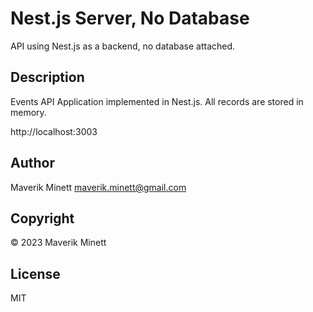 # Nest.js Server, No Database

API using Nest.js as a backend, no database attached.

## Description

Events API Application implemented in Nest.js. All records are stored in memory.

http://localhost:3003


## Author

Maverik Minett  maverik.minett@gmail.com

## Copyright

© 2023 Maverik Minett

## License

MIT
